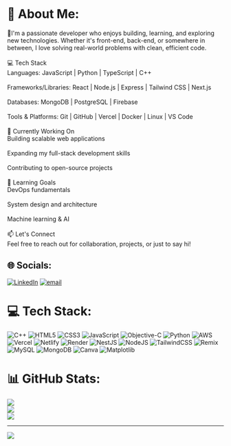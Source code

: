  # 💫 About Me:
👋I'm a passionate developer who enjoys building, learning, and exploring new technologies. Whether it's front-end, back-end, or somewhere in between, I love solving real-world problems with clean, efficient code.<br><br>💻 Tech Stack<br>Languages: JavaScript | Python | TypeScript | C++<br><br>Frameworks/Libraries: React | Node.js | Express | Tailwind CSS | Next.js<br><br>Databases: MongoDB | PostgreSQL | Firebase<br><br>Tools & Platforms: Git | GitHub | Vercel | Docker | Linux | VS Code<br><br>🚀 Currently Working On<br>Building scalable web applications<br><br>Expanding my full-stack development skills<br><br>Contributing to open-source projects<br><br>🌱 Learning Goals<br>DevOps fundamentals<br><br>System design and architecture<br><br>Machine learning & AI<br><br>📫 Let's Connect<br>Feel free to reach out for collaboration, projects, or just to say hi!


## 🌐 Socials:
[![LinkedIn](https://img.shields.io/badge/LinkedIn-%230077B5.svg?logo=linkedin&logoColor=white)](www.linkedin.com/in/angadbhardwaj3) [![email](https://img.shields.io/badge/Email-D14836?logo=gmail&logoColor=white)](mailto:bhardwajangad9868@gmail.com) 

# 💻 Tech Stack:
![C++](https://img.shields.io/badge/c++-%2300599C.svg?style=for-the-badge&logo=c%2B%2B&logoColor=white) ![HTML5](https://img.shields.io/badge/html5-%23E34F26.svg?style=for-the-badge&logo=html5&logoColor=white) ![CSS3](https://img.shields.io/badge/css3-%231572B6.svg?style=for-the-badge&logo=css3&logoColor=white) ![JavaScript](https://img.shields.io/badge/javascript-%23323330.svg?style=for-the-badge&logo=javascript&logoColor=%23F7DF1E) ![Objective-C](https://img.shields.io/badge/OBJECTIVE--C-%233A95E3.svg?style=for-the-badge&logo=apple&logoColor=white) ![Python](https://img.shields.io/badge/python-3670A0?style=for-the-badge&logo=python&logoColor=ffdd54) ![AWS](https://img.shields.io/badge/AWS-%23FF9900.svg?style=for-the-badge&logo=amazon-aws&logoColor=white) ![Vercel](https://img.shields.io/badge/vercel-%23000000.svg?style=for-the-badge&logo=vercel&logoColor=white) ![Netlify](https://img.shields.io/badge/netlify-%23000000.svg?style=for-the-badge&logo=netlify&logoColor=#00C7B7) ![Render](https://img.shields.io/badge/Render-%46E3B7.svg?style=for-the-badge&logo=render&logoColor=white) ![NestJS](https://img.shields.io/badge/nestjs-%23E0234E.svg?style=for-the-badge&logo=nestjs&logoColor=white) ![NodeJS](https://img.shields.io/badge/node.js-6DA55F?style=for-the-badge&logo=node.js&logoColor=white) ![TailwindCSS](https://img.shields.io/badge/tailwindcss-%2338B2AC.svg?style=for-the-badge&logo=tailwind-css&logoColor=white) ![Remix](https://img.shields.io/badge/remix-%23000.svg?style=for-the-badge&logo=remix&logoColor=white) ![MySQL](https://img.shields.io/badge/mysql-4479A1.svg?style=for-the-badge&logo=mysql&logoColor=white) ![MongoDB](https://img.shields.io/badge/MongoDB-%234ea94b.svg?style=for-the-badge&logo=mongodb&logoColor=white) ![Canva](https://img.shields.io/badge/Canva-%2300C4CC.svg?style=for-the-badge&logo=Canva&logoColor=white) ![Matplotlib](https://img.shields.io/badge/Matplotlib-%23ffffff.svg?style=for-the-badge&logo=Matplotlib&logoColor=black)
# 📊 GitHub Stats:
![](https://github-readme-stats.vercel.app/api?username=Angadbhardwaj03&theme=dark&hide_border=false&include_all_commits=false&count_private=false)<br/>
![](https://nirzak-streak-stats.vercel.app/?user=Angadbhardwaj03&theme=dark&hide_border=false)<br/>
![](https://github-readme-stats.vercel.app/api/top-langs/?username=Angadbhardwaj03&theme=dark&hide_border=false&include_all_commits=false&count_private=false&layout=compact)

---
[![](https://visitcount.itsvg.in/api?id=Angadbhardwaj03&icon=0&color=0)](https://visitcount.itsvg.in)

<!-- Proudly created with GPRM ( https://gprm.itsvg.in ) -->


